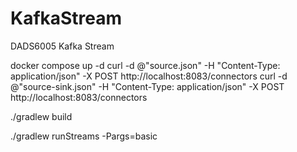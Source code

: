 # KafkaStream
DADS6005 Kafka Stream

docker compose up -d
curl -d @"source.json" -H "Content-Type: application/json" -X POST http://localhost:8083/connectors
curl -d @"source-sink.json" -H "Content-Type: application/json" -X POST http://localhost:8083/connectors

./gradlew build



./gradlew runStreams -Pargs=basic


